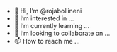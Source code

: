 - 👋 Hi, I’m @rojabollineni
- 👀 I’m interested in ...
- 🌱 I’m currently learning ...
- 💞️ I’m looking to collaborate on ...
- 📫 How to reach me ...

<!---
rojabollineni/rojabollineni is a ✨ special ✨ repository because its `README.md` (this file) appears on your GitHub profile.
You can click the Preview link to take a look at your changes.
--->
